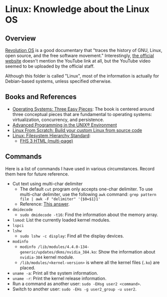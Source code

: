 # Linux: Knowledge about the Linux OS

## Overview

[Revolution OS](https://www.youtube.com/watch?v=4vW62KqKJ5A) is a good documentary that "traces the history of GNU, Linux, open source, and the free software movement." Interestingly, [the official website](http://www.revolution-os.com/index.html) doesn't mention the YouTube link at all, but the YouTube video seemed to be uploaded by the official staff.

Although this folder is called "Linux", most of the information is actually for Debian-based systems, unless specified otherwise.

## Books and References

- [Operating Systems: Three Easy Pieces](http://pages.cs.wisc.edu/~remzi/OSTEP/): The book is centered around three conceptual pieces that are fundamental to operating systems: virtualization, concurrency, and persistence.
- [Advanced Programming in the UNIX® Environment](http://www.apuebook.com/)
- [Linux From Scratch: Build your custom Linux from source code](http://www.linuxfromscratch.org/)
- [Linux: Filesystem Hierarchy Standard](https://refspecs.linuxfoundation.org/fhs.shtml):
  - [FHS 3 HTML (multi-page)](https://refspecs.linuxfoundation.org/FHS_3.0/fhs/index.html)

## Commands

Here is a list of commands I have used in various circumstances. Record them here for future reference.

- Cut text using multi-char delimiter
  - The default `cut` program only accepts one-char delimiter. To use multi-char delimiter, use the following `awk` command:
    `grep pattern file | awk -F "delimiter" '{$0=$1}1'`
  - Reference: [This answer](https://stackoverflow.com/a/25448669/630364).
- `dmidecode`
  - `sudo dmidecode -t16`: Find the information about the memory array.
- `lsmod`: List the currently loaded kernel modules.
- `lspci`
- `lshw`
  - `sudo lshw -c display`: Find all the display devices.
- `modinfo`
  - `modinfo /lib/modules/4.4.0-134-generic/updates/dkms/nvidia_384.ko`: Show the information about `nvidia-384` kernel module.
  - `/lib/modules/<kernel-version>` is where all the kernel files (`.ko`) are placed.
- `uname -a`: Print all the system information.
- `uname -r`: Print the kernel release information.
- Run a command as another user: `sudo -EHsg user2 <command>`.
- Switch to another user: `sudo -EHs -g user2_group -u user2`.
